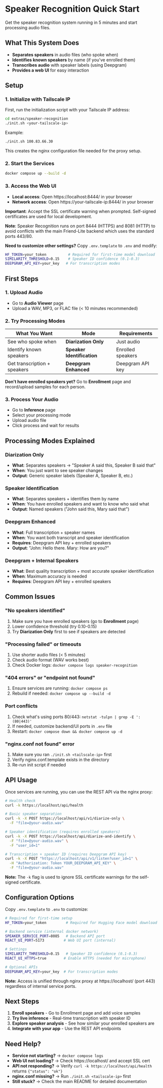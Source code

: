# Speaker Recognition Quick Start

Get the speaker recognition system running in 5 minutes and start processing audio files.

## What This System Does

- **Separates speakers** in audio files (who spoke when)
- **Identifies known speakers** by name (if you've enrolled them)
- **Transcribes audio** with speaker labels (using Deepgram)
- **Provides a web UI** for easy interaction

## Setup

### 1. Initialize with Tailscale IP

First, run the initialization script with your Tailscale IP address:

```bash
cd extras/speaker-recognition
./init.sh <your-tailscale-ip>
```

Example:
```bash
./init.sh 100.83.66.30
```

This creates the nginx configuration file needed for the proxy setup.

### 2. Start the Services

```bash
docker compose up --build -d
```

### 3. Access the Web UI

- **Local access**: Open https://localhost:8444/ in your browser 
- **Network access**: Open https://your-tailscale-ip:8444/ in your browser

**Important**: Accept the SSL certificate warning when prompted. Self-signed certificates are used for local development.

**Note**: Speaker Recognition runs on port 8444 (HTTPS) and 8081 (HTTP) to avoid conflicts with the main Friend-Lite backend which uses the standard ports 443/80.

**Need to customize other settings?** Copy `.env.template` to `.env` and modify:
```bash
HF_TOKEN=your_token          # Required for first-time model download
SIMILARITY_THRESHOLD=0.15    # Speaker ID confidence (0.1-0.3)
DEEPGRAM_API_KEY=your_key   # For transcription modes
```

## First Steps

### 1. Upload Audio
- Go to **Audio Viewer** page
- Upload a WAV, MP3, or FLAC file (< 10 minutes recommended)

### 2. Try Processing Modes

| What You Want | Mode | Requirements |
|---------------|------|--------------|
| See who spoke when | **Diarization Only** | Just audio |
| Identify known speakers | **Speaker Identification** | Enrolled speakers |
| Get transcription + speakers | **Deepgram Enhanced** | Deepgram API key |

**Don't have enrolled speakers yet?** Go to **Enrollment** page and record/upload samples for each person.

### 3. Process Your Audio
- Go to **Inference** page
- Select your processing mode
- Upload audio file
- Click process and wait for results

## Processing Modes Explained

### Diarization Only
- **What**: Separates speakers → "Speaker A said this, Speaker B said that"
- **When**: You just want to see speaker changes
- **Output**: Generic speaker labels (Speaker A, Speaker B, etc.)

### Speaker Identification  
- **What**: Separates speakers + identifies them by name
- **When**: You have enrolled speakers and want to know who said what
- **Output**: Named speakers ("John said this, Mary said that")

### Deepgram Enhanced
- **What**: Full transcription + speaker names
- **When**: You want both transcript and speaker identification
- **Requires**: Deepgram API key + enrolled speakers
- **Output**: "John: Hello there. Mary: How are you?"

### Deepgram + Internal Speakers
- **What**: Best quality transcription + most accurate speaker identification
- **When**: Maximum accuracy is needed
- **Requires**: Deepgram API key + enrolled speakers

## Common Issues

### "No speakers identified"
1. Make sure you have enrolled speakers (go to **Enrollment** page)
2. Lower confidence threshold (try 0.10-0.15)
3. Try **Diarization Only** first to see if speakers are detected

### "Processing failed" or timeouts
1. Use shorter audio files (< 5 minutes)
2. Check audio format (WAV works best)
3. Check Docker logs: `docker compose logs speaker-recognition`

### "404 errors" or "endpoint not found"
1. Ensure services are running: `docker compose ps`
2. Rebuild if needed: `docker compose up --build -d`

### Port conflicts  
1. Check what's using ports 80/443: `netstat -tulpn | grep -E ':(80|443)'`
2. If needed, customize backend/UI ports in `.env` file
3. Restart: `docker compose down && docker compose up -d`

### "nginx.conf not found" error
1. Make sure you ran `./init.sh <tailscale-ip>` first
2. Verify nginx.conf.template exists in the directory
3. Re-run init script if needed

## API Usage

Once services are running, you can use the REST API via the nginx proxy:

```bash
# Health check
curl -k https://localhost/api/health

# Basic speaker separation
curl -k -X POST https://localhost/api/v1/diarize-only \
  -F "file=@your-audio.wav"

# Speaker identification (requires enrolled speakers)
curl -k -X POST https://localhost/api/diarize-and-identify \
  -F "file=@your-audio.wav" \
  -F "user_id=1"

# Transcription + speaker ID (requires Deepgram API key)
curl -k -X POST "https://localhost/api/v1/listen?user_id=1" \
  -H "Authorization: Token YOUR_DEEPGRAM_API_KEY" \
  -F "file=@your-audio.wav"
```

**Note:** The `-k` flag is used to ignore SSL certificate warnings for the self-signed certificate.

## Configuration Options

Copy `.env.template` to `.env` to customize:

```bash
# Required for first-time setup
HF_TOKEN=your_token         # Required for Hugging Face model download

# Backend service (internal docker network)
SPEAKER_SERVICE_PORT=8085   # Backend API port
REACT_UI_PORT=5173         # Web UI port (internal)

# Settings  
SIMILARITY_THRESHOLD=0.15   # Speaker ID confidence (0.1-0.3)
REACT_UI_HTTPS=true        # Enable HTTPS (needed for microphone)

# Optional APIs
DEEPGRAM_API_KEY=your_key  # For transcription modes
```

**Note:** Access is unified through nginx proxy at https://localhost/ (port 443) regardless of internal service ports.

## Next Steps

1. **Enroll speakers** - Go to Enrollment page and add voice samples
2. **Try live inference** - Real-time transcription with speaker ID
3. **Explore speaker analysis** - See how similar your enrolled speakers are
4. **Integrate with your app** - Use the REST API endpoints

## Need Help?

- **Service not starting?** → `docker compose logs`
- **Web UI not loading?** → Check https://localhost/ and accept SSL cert
- **API not responding?** → Verify `curl -k https://localhost/api/health` returns `{"status": "ok"}`
- **nginx.conf missing?** → Run `./init.sh <tailscale-ip>` first
- **Still stuck?** → Check the main README for detailed documentation